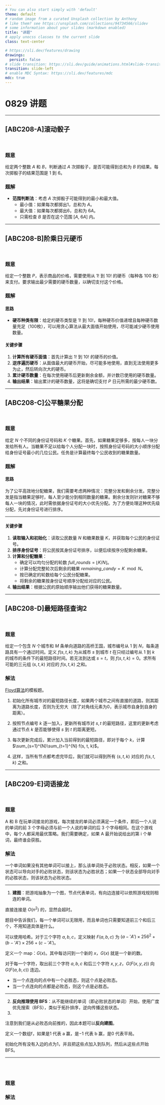 ```yaml
---
# You can also start simply with 'default'
theme: default
# random image from a curated Unsplash collection by Anthony
# like them? see https://unsplash.com/collections/94734566/slidev
# some information about your slides (markdown enabled)
title: "讲题"
# apply unocss classes to the current slide
class: text-center

# https://sli.dev/features/drawing
drawings:
  persist: false
# slide transition: https://sli.dev/guide/animations.html#slide-transitions
transition: slide-left
# enable MDC Syntax: https://sli.dev/features/mdc
mdc: true
---
```


# 0829 讲题

---

## \[ABC208-A\]滚动骰子

<br>



### 题意

给定两个整数 $A$ 和 $B$，判断通过 $A$ 次掷骰子，是否可能得到总和为 $B$ 的结果。每次掷骰子的结果范围是 1 到 6。

### 题解


- **范围判断法**：考虑 $A$ 次掷骰子可能得到的最小和最大值。
  - 最小值：如果每次都掷出1，总和为 $A$。
  - 最大值：如果每次都掷出6，总和为 $6A$。
  - 只需检查 $B$ 是否在这个范围 \[$A$, $6A$\] 内。


---

## \[ABC208-B\]阶乘日元硬币

<br>


### 题意

给定一个整数 $P$，表示商品的价格，需要使用从 $1!$ 到 $10!$ 的硬币（每种各 100 枚）来支付。要求输出最少需要的硬币数量，以确切支付这个价格。

### 题解

#### 思路

- **硬币种类有限**：给定的硬币类型是 $1!$ 到 $10!$，每种硬币价值递增且每种硬币数量充足（100枚），可以用贪心算法从最大面值开始使用，尽可能减少硬币使用数量。

#### 关键步骤

1. **计算所有硬币面值**：首先计算出 $1!$ 到 $10!$ 的硬币的价值。
2. **逆序遍历硬币**：从面值最大的硬币开始，尽可能多地使用，直到无法使用更多为止，然后转向次大的硬币。
3. **累计硬币数量**：在每次使用硬币后更新剩余金额，并计数已使用的硬币数量。
4. **输出结果**：输出累计的硬币数量，这将是确切支付 $P$ 日元所需的最少硬币数。


---

## \[ABC208-C\]公平糖果分配

<br>


### 题意

给定 $N$ 个不同的身份证号码和 $K$ 个糖果。首先，如果糖果足够多，按每人一块分发给所有人。当糖果不足以给每个人分配一块时，按照身份证号码的大小顺序分配给身份证号最小的几位公民。任务是计算最终每个公民收到的糖果数量。

### 题解

#### 思路

为了公平高效地分配糖果，我们需要考虑两种情况：完整分发和剩余分发。完整分发是指当糖果足够时，每人至少能分到相同数量的糖果。剩余分发则针对糖果不够每人一块的情况，此时需依据身份证号的大小优先分配。为了方便处理这种优先级分配，先对身份证号进行排序。

---

#### 关键步骤

1. **读取输入和初始化**：读取公民数量 $N$ 和糖果数量 $K$，并获取每个公民的身份证号。
2. **排序身份证号**：将公民按其身份证号排序，以便后续按序分配剩余糖果。
3. **计算和分配糖果**：
   - 确定可以均匀分配的轮数 $full\_rounds = \lfloor K/N \rfloor$。
   - 计算分配完整轮次后剩余的糖果 $remaining\_candy = K \mod N$。
   - 按已确定的轮数给每个公民分配糖果。
   - 将剩余的糖果按身份证号顺序分配给对应的公民。
4. **输出结果**：根据公民的原始顺序输出他们获得的糖果数量。

---

## \[ABC208-D\]最短路径查询2

<br>


### 题意

给定一个包含 $N$ 个城市和 $M$ 条单向道路的高桥王国，城市编号从 $1$ 到 $N$，每条道路具有一个通过时间。定义 $f(s, t, k)$ 为从城市 $s$ 到城市 $t$ 在只经过编号从 $1$ 到 $k$ 的城市的条件下的最短路径时间。若无法到达或 $s=t$，则 $f(s, t, k)=0$。求所有可能的三元组 $(s, t, k)$ 对应的 $f(s, t, k)$ 之和。

### 解法

[Floyd算法](https://oi-wiki.org/graph/shortest-path/#floyd-%E7%AE%97%E6%B3%95)的模板题。



1. 初始化所有城市对的最短路径长度，如果两个城市之间有直接的道路，则其距离为道路长度，否则为无穷大（除了对角线元素为0，表示城市自身到自身的距离）。

2. 按照节点编号 $k$ 逐一加入，更新所有城市对 $s, t$ 的最短路径，这里的更新考虑通过节点 $k$ 是否能够使得 $s$ 到 $t$ 的距离更短。

3. 每次更新完成后，累计加入当前得到的最短路径，即对于每个 $k$，计算 $\sum_{s=1}^{N}\sum_{t=1}^{N} f(s, t, k)$。

4. 这样，当所有节点都考虑完毕后，我们就可以得到所有 $(s, t, k)$ 对应的 $f(s, t, k)$ 之和。



---

##  \[ABC209-E\]词语接龙

<br>


### 题意

A 和 B 在玩单词接龙的游戏，每次接龙的单词必须满足一个条件，即后一个人说的单词的前 3 个字母必须与前一个人说的单词的后 3 个字母相同。在这个游戏中，每个人都采用最优策略。我们需要确定，如果 A 最开始说给出的第 i 个单词，最终谁会获胜。

### 解法

一个单词如果没有其他单词可以接上，那么该单词处于必败状态。相反，如果一个状态可以导向对手的必败状态，则该状态为必胜状态；如果一个状态全部导向对手的必胜状态，则该状态为必败状态。

---

1. **建图**：把游戏抽象为一个图，节点代表单词，有向边连接可以依照游戏规则相连的单词。

直接连接是 $O(n^2)$ 的，显然会超时。

题目中告诉我们，每一个单词可以无限用，而且单词也只需要知道前三个和后三个，不用知道具体是什么。

可以使用哈希。对于三个字符 $a,b,c$，定义映射 $F(a,b,c)$ 为 $(a - 'A') \times 256^2 + (b - 'A') \times 256 + (c - 'A')$。

定义一个 map：$G(x)$。其中每访问到一个新的 $x$，$G(x)$ 就是一个新的数。

对于每一个字符，取出前三个字符 $a,b,c$ 和后三个字符 $x,y,z$，$G(F(x,y,z))$ 向 $G(F(a,b,c))$ 连边。

+ 当一个点连向的点中有一个必胜态，则这个点是必败态。
+ 当一个点连向的点都是必败态，则这个点是必胜态。

---

2. **反向推理使用 BFS**：从不能继续的单词（即必败状态的单词）开始，使用广度优先搜索（BFS），类似于拓扑排序，逆向传播这些状态。
3. 
注意到我们是从必败态向前推的，因此本题可以**反向建图**。


定义一个数组f，如果是1 代表 a 赢，是$-1$ 代表 b 赢，是0 代表平局。

初始化所有没有入边的点为1，并且把这些点加入到队列，然后从这些点开始BFS。


---

## 

<br>


### 题意


### 解法
